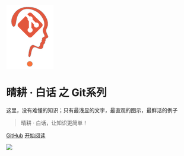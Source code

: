 ![](assets/dummies-git.png)

# 晴耕 · 白话 之 Git系列

这里，没有难懂的知识；只有最浅显的文字，最直观的图示，最鲜活的例子

> 晴耕 · 白话，让知识更简单！

[GitHub](https://github.com/morningspace/dummies-git/)
[开始阅读](understanding-tech-for-dummies)

![](#000)
